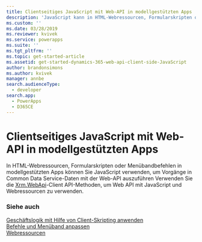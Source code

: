 ```yaml
---
title: Clientseitiges JavaScript mit Web-API in modellgestützten Apps | Microsoft Docs
description: 'JavaScript kann in HTML-Webressourcen, Formularskripten oder Menübandbefehlen verwendet werden, um Vorgänge in Common Data Service for Apps-Daten mit Internet API auszuführen'
ms.custom: ''
ms.date: 03/28/2019
ms.reviewer: kvivek
ms.service: powerapps
ms.suite: ''
ms.tgt_pltfrm: ''
ms.topic: get-started-article
ms.assetid: get-started-dynamics-365-web-api-client-side-JavaScript
author: brandonsimons
ms.author: kvivek
manager: annbe
search.audienceType:
  - developer
search.app:
  - PowerApps
  - D365CE
---
```

# <a name="client-side-javascript-using-web-api-in-model-driven-apps"></a>Clientseitiges JavaScript mit Web-API in modellgestützten Apps

In HTML-Webressourcen, Formularskripten oder Menübandbefehlen in modellgestützten Apps können Sie JavaScript verwenden, um Vorgänge in Common Data Service-Daten mit der Web-API auszuführen Verwenden Sie die [Xrm.WebApi](/powerapps/developer/model-driven-apps/clientapi/reference/xrm-webapi)-Client API-Methoden, um Web API mit JavaScript und Webressourcen zu verwenden.

### <a name="see-also"></a>Siehe auch
[Geschäftslogik mit Hilfe von Client-Skripting anwenden](/powerapps/developer/model-driven-apps/client-scripting)<br/>
[Befehle und Menüband anpassen](/powerapps/developer/model-driven-apps/customize-commands-ribbon)<br/>
[Webressourcen](/powerapps/developer/model-driven-apps/web-resources)

